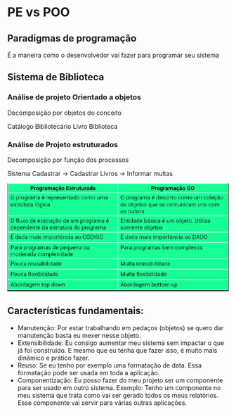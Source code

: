 # PE vs POO

## Paradigmas de programação
É a maneira como o desenvolvedor vai fazer para programar seu sistema

## Sistema de Biblioteca

### Análise de projeto Orientado a objetos 
Decomposição por objetos do conceito

Catálogo  Bibliotecário
Livro     Biblioteca

### Análise de Projeto estruturados
Decomposição por função dos processos

Sistema
Cadastrar -> Cadastrar Livros -> Informar multas

![comparacao](imagens/comparacao.JPG)

## Características fundamentais:
* Manutenção: Por estar trabalhando em pedaços (objetos) se quero dar manutenção basta eu mexer nesse objeto.
* Extensibilidade: Eu consigo aumentar meu sistema sem impactar o que já foi construído. E mesmo que eu tenha que fazer isso, é muito mais dinâmico e prático fazer.
* Reuso: Se eu tenho por exemplo uma formatação de data. Essa formatação pode ser usada em toda a aplicação.
* Componentização: Eu posso fazer do meu projeto ser um componente para ser usado em outro sistema. Exemplo: Tenho um componente no meu sistema que trata como vai ser gerado todos os meus relatórios. Esse componente vai servir para várias outras aplicações.